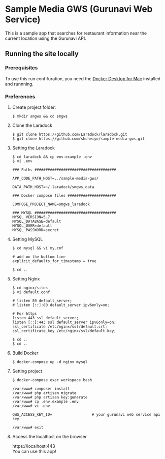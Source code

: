 # Sample Media GWS (Gurunavi Web Service)
This is a sample app that searches for restaurant information near the current location using the Gurunavi API.
## Running the site locally
### Prerequisites

To use this run confifuration, you need the [Docker Desktop for Mac][docker] installed and runnning.

[docker]:https://www.docker.com/products/docker-desktop

### Preferences
1. Create project folder:
    ```
    $ mkdir smgws && cd smgws
    ```

1. Clone the Laradock
    ```
    $ git clone https://github.com/Laradock/laradock.git
    $ git clone https://github.com/shuheiyo/sample-media-gws.git
    ```

1. Setting the Laradock
    ```
    $ cd laradock && cp env-example .env
    $ vi .env
    ```

    ```Docker
    ### Paths #####################################
    
    APP_CODE_PATH_HOST=../sample-media-gws/
    
    DATA_PATH_HOST=~/.laradock/smgws_data

    ### Docker compose files ######################
    
    COMPOSE_PROJECT_NAME=smgws_laradock

    ### MYSQL #####################################
    MYSQL_VERSION=5.7
    MYSQL_DATABASE=default
    MYSQL_USER=default
    MYSQL_PASSWORD=secret
    ```

1. Setting MySQL
    ```
    $ cd mysql && vi my.cnf
    ```
    ```Docker
    # add on the bottom line
    explicit_defaults_for_timestamp = true
    ```
    ```
    $ cd ..
    ```
1. Setting Nginx
    ```
    $ cd nginx/sites
    $ vi default.conf
    ```
    ```Docker
    # listen 80 default_server;
    # listen [::]:80 default_server ipv6only=on;
    
    # For https
    listen 443 ssl default_server;
    listen [::]:443 ssl default_server ipv6only=on;
    ssl_certificate /etc/nginx/ssl/default.crt;
    ssl_certificate_key /etc/nginx/ssl/default.key;
    ```
    ```
    $ cd ..
    $ cd ..
    ```
1. Build Docker
    ```
    $ docker-compose up -d nginx mysql
    ```
1. Setting project
    ```
    $ docker-compose exec workspace bash
    ```
    ```nginx
    /var/www# composer install
    /var/www# php artisan migrate
    /var/www# php artisan key:generate
    /var/www# cp .env.example .env
    /var/www# vi .env
    ```
    ```Docker
    GWS_ACCESS_KEY_ID=                  # your gurunavi web service api key
    ```
    ```nginx
    /var/www# exit
    ```
1. Access the localhost on the browser
  
    https://localhost:443  
    You can use this app!